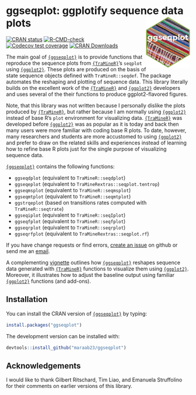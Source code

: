 
<!-- README.md is generated from README.Rmd. Please edit that file -->

# ggseqplot: ggplotify sequence data plots <img src="man/figures/logo.png" align="right" height="139"/>

<!-- badges: start -->

[![CRAN
status](https://www.r-pkg.org/badges/version/ggseqplot)](https://cran.r-project.org/package=ggseqplot)
[![R-CMD-check](https://github.com/maraab23/ggseqplot/workflows/R-CMD-check/badge.svg)](https://github.com/maraab23/ggseqplot/actions)
[![Codecov test
coverage](https://codecov.io/gh/maraab23/ggseqplot/branch/main/graph/badge.svg)](https://app.codecov.io/gh/maraab23/ggseqplot?branch=main)
[![CRAN
Downloads](https://cranlogs.r-pkg.org/badges/grand-total/ggseqplot)](https://cranlogs.r-pkg.org/badges/grand-total/ggseqplot)
<!-- badges: end -->

The main goal of [`{ggseqplot}`](https://maraab23.github.io/ggseqplot/)
is to provide functions that reproduce the sequence plots from
<a href="http://traminer.unige.ch"
target="_blank"><code>{TraMineR}</code></a>’s `seqplot` using
<a href="https://ggplot2.tidyverse.org/"
target="_blank"><code>{ggplot2}</code></a>. These plots are produced on
the basis of state sequence objects defined with `TraMineR::seqdef`. The
package automates the reshaping and plotting of sequence data. This
library literally builds on the excellent work of the
<a href="http://traminer.unige.ch"
target="_blank"><code>{TraMineR}</code></a> and
<a href="https://ggplot2.tidyverse.org/"
target="_blank"><code>{ggplot2}</code></a> developers and uses several
of the their functions to produce ggplot2-flavored figures.

Note, that this library was not written because I personally dislike the
plots produced by <a href="http://traminer.unige.ch"
target="_blank"><code>{TraMineR}</code></a>, but rather because I am
normally using <a href="https://ggplot2.tidyverse.org/"
target="_blank"><code>{ggplot2}</code></a> instead of base R’s `plot`
environment for visualizing data. <a href="http://traminer.unige.ch"
target="_blank"><code>{TraMineR}</code></a> was developed before
<a href="https://ggplot2.tidyverse.org/"
target="_blank"><code>{ggplot2}</code></a> was as popular as it is today
and back then many users were more familiar with coding base R plots. To
date, however, many researchers and students are more accustomed to
using <a href="https://ggplot2.tidyverse.org/"
target="_blank"><code>{ggplot2}</code></a> and prefer to draw on the
related skills and experiences instead of learning how to refine base R
plots just for the single purpose of visualizing sequence data.

[`{ggseqplot}`](https://maraab23.github.io/ggseqplot/) contains the
following functions:

- `ggseqdplot` (equivalent to `TraMineR::seqdplot`)
- `ggseqeplot` (equivalent to `TraMineRextras::seqplot.tentrop`)
- `ggseqmsplot` (equivalent to `TraMineR::seqmsplot`)
- `ggseqmtplot` (equivalent to `TraMineR::seqmtplot`)
- `ggstrqeplot` (based on transitions rates computed with
  `TraMineR::seqtrate`)
- `ggseqiplot` (equivalent to `TraMineR::seqIplot`)
- `ggseqfplot` (equivalent to `TraMineR::seqfplot`)
- `ggseqrplot` (equivalent to `TraMineR::seqrplot`)
- `ggseqrfplot` (equivalent to `TraMineRextras::seqplot.rf`)

If you have change requests or find errors, [create an
issue](https://github.com/maraab23/ggseqplot/issues/new) on github or
send me an
[email](mailto:marcel.raab@ifb.uni-bamberg.de?subject=ggseqplot%3A%20feature%20request).

A complementing
[vignette](https://maraab23.github.io/ggseqplot/articles/ggseqplot.html)
outlines how [`{ggseqplot}`](https://maraab23.github.io/ggseqplot/)
reshapes sequence data generated with <a href="http://traminer.unige.ch"
target="_blank"><code>{TraMineR}</code></a> functions to visualize them
using <a href="https://ggplot2.tidyverse.org/"
target="_blank"><code>{ggplot2}</code></a>. Moreover, it illustrates how
to adjust the baseline output using familiar
<a href="https://ggplot2.tidyverse.org/"
target="_blank"><code>{ggplot2}</code></a> functions (and add-ons).

## Installation

You can install the CRAN version of
[`{ggseqplot}`](https://maraab23.github.io/ggseqplot/) by typing:

``` r
install.packages("ggseqplot")
```

The development version can be installed with:

``` r
devtools::install_github("maraab23/ggseqplot")
```

## Acknowledgements

I would like to thank Gilbert Ritschard, Tim Liao, and Emanuela
Struffolino for their comments on earlier versions of this library.
